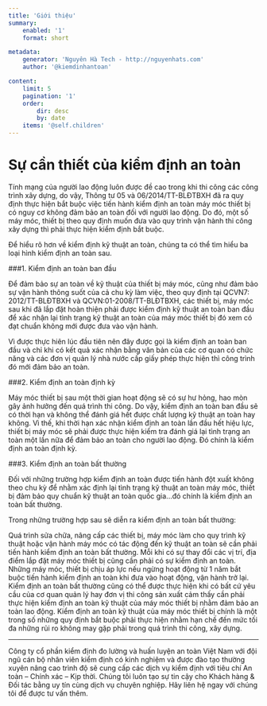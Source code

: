 ```yaml
---
title: 'Giới thiệu'
summary:
    enabled: '1'
    format: short

metadata:
    generator: 'Nguyên Hà Tech - http://nguyenhats.com'
    author: '@kiemdinhantoan'

content:
    limit: 5
    pagination: '1'
    order:
        dir: desc
        by: date
    items: '@self.children'
---
```


# Sự cần thiết của kiểm định an toàn

Tính mạng của người lao động luôn được đề cao trong khi thi công các công trình xây dựng, do vậy, Thông tư 05 và 06/2014/TT-BLĐTBXH đã ra quy định thực hiện bắt buộc việc tiến hành kiểm định an toàn máy móc thiết bị có nguy cơ không đảm bảo an toàn đối với người lao động. Do đó, một số máy móc, thiết bị theo quy định muốn đưa vào quy trình vận hành thi công xây dựng thì phải thực hiện kiểm định bắt buộc.

Để hiểu rõ hơn về kiểm định kỹ thuật an toàn, chúng ta có thể tìm hiểu ba loại hình kiểm định an toàn sau.

###1. Kiểm định an toàn ban đầu

Để đảm bảo sự an toàn về kỹ thuật của thiết bị máy móc, cũng như đảm bảo sự vận hành thông suốt của cả chu kỳ làm việc, theo quy định tại QCVN7: 2012/TT-BLĐTBXH và QCVN:01-2008/TT-BLĐTBXH, các thiết bị, máy móc sau khi đã lắp đặt hoàn thiện phải được kiểm định kỹ thuật an toàn ban đầu để xác nhận lại tình trạng kỹ thuật an toàn của máy móc thiết bị đó xem có đạt chuẩn không mới được đưa vào vận hành.

Vì được thực hiên lúc đầu tiên nên đây được gọi là kiểm định an toàn ban đầu và chỉ khi có kết quả xác nhận bằng văn bản của các cơ quan có chức năng và các đơn vị quản lý nhà nước cấp giấy phép thực hiện thì công trình đó mới đảm bảo an toàn.

###2. Kiểm định an toàn định kỳ

Máy móc thiết bị sau một thời gian hoạt động sẽ có sự hư hỏng, hao mòn gây ảnh hưởng đến quá trình thi công. Do vậy, kiểm định an toàn ban đầu sẽ có thời hạn và không thể đánh giá hết được chất lượng kỹ thuật an toàn hay không. Vì thế, khi thời hạn xác nhận kiểm định an toàn lần đầu hết hiệu lực, thiết bị máy móc sẽ phải được thực hiện kiểm tra đánh giá lại tình trạng an toàn một lần nữa để đảm bảo an toàn cho người lao động. Đó chính là kiểm định an toàn định kỳ.

###3. Kiểm định an toàn bất thường

Đối với những trường hợp kiểm định an toàn được tiến hành đột xuất không theo chu kỳ để nhằm xác định lại tình trạng kỹ thuật an toàn máy móc, thiết bị đảm bảo quy chuẩn kỹ thuật an toàn quốc gia...đó chính là kiểm định an toàn bất thường.

Trong những trường hợp sau sẽ diễn ra kiểm định an toàn bất thường:

Quá trình sửa chữa, nâng cấp các thiết bị, máy móc làm cho quy trình kỹ thuật hoặc vận hành máy móc có tác động đến kỹ thuật an toàn sẽ cần phải tiến hành kiểm định an toàn bất thường.
Mỗi khi có sự thay đổi các vị trí, địa điểm lắp đặt máy móc thiết bị cũng cần phải có sự kiểm định an toàn.
Những máy móc, thiết bị chịu áp lực nếu ngừng hoạt động từ 1 năm bắt buộc tiến hành kiểm định an toàn khi đưa vào hoạt động, vận hành trở lại.
Kiểm định an toàn bất thường cũng có thể được thực hiện khi có bất cứ yêu cầu của cơ quan quản lý hay đơn vị thi công sản xuất cảm thấy cần phải thực hiện kiểm định an toàn kỹ thuật của máy móc thiết bị nhằm đảm bảo an toàn lao động.
Kiểm định an toàn kỹ thuật của máy móc thiết bị chính là một trong số những quy định bắt buộc phải thực hiện nhằm hạn chế đến mức tối đa những rủi ro không may gặp phải trong quá trình thi công, xây dựng.

------

Công ty cổ phần kiểm định đo lường và huấn luyện an toàn Việt Nam với đội ngũ cán bộ nhân viên kiểm định có kinh nghiệm và được đào tạo thường xuyên nâng cao trình độ sẽ cung cấp các dịch vụ kiểm định với tiêu chí An toàn – Chính xác – Kịp thời. Chúng tôi luôn tạo sự tin cậy cho Khách hàng & Đối tác bằng uy tín cùng dịch vụ chuyên nghiệp. Hãy liên hệ ngay với chúng tôi để được tư vấn thêm.
